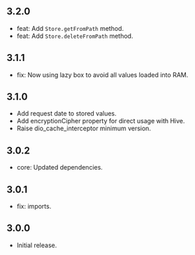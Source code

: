 ## 3.2.0
- feat: Add `Store.getFromPath` method.
- feat: Add `Store.deleteFromPath` method.

## 3.1.1
- fix: Now using lazy box to avoid all values loaded into RAM.

## 3.1.0
- Add request date to stored values.
- Add encryptionCipher property for direct usage with Hive.
- Raise dio_cache_interceptor minimum version.

## 3.0.2
- core: Updated dependencies.

## 3.0.1
- fix: imports.

## 3.0.0
- Initial release.